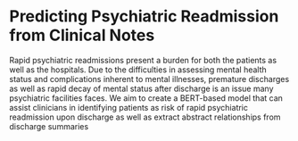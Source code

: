 # Predicting Psychiatric Readmission from Clinical Notes 

Rapid psychiatric readmissions present a burden for both the patients as well as the hospitals. Due
to the difficulties in assessing mental health status and complications inherent to mental illnesses,
premature discharges as well as rapid decay of mental status after discharge is an issue many
psychiatric facilities faces. We aim to create a BERT-based model that can assist clinicians in
identifying patients as risk of rapid psychiatric readmission upon discharge as well as extract abstract
relationships from discharge summaries

